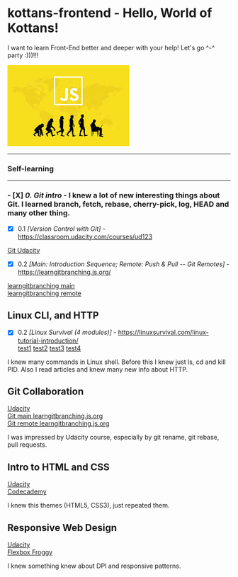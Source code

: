 # kottans-frontend - Hello, World of Kottans!

I want to learn Front-End better and deeper with your help! Let's go ^-^ party :)))!!!

![img](images/js.jpg)

---

### Self-learning

---

### - [X] _0. Git intro_ - I knew a lot of new interesting things about Git. I learned branch, fetch, rebase, cherry-pick, log, HEAD and many other thing.

- [x] 0.1 _[Version Control with Git]_ - https://classroom.udacity.com/courses/ud123

 [Git Udacity](https://github.com/TatyanaMolchanova/kottans-frontend/blob/main/images/git0-1.jpg)



- [x] 0.2 _[Main: Introduction Sequence; Remote: Push & Pull -- Git Remotes]_ - https://learngitbranching.js.org/

[learngitbranching main](https://github.com/TatyanaMolchanova/kottans-frontend/blob/main/images/git1.jpg)
      <br>
[learngitbranching remote](https://github.com/TatyanaMolchanova/kottans-frontend/blob/main/images/git2.jpg)


## Linux CLI, and HTTP

- [x] 0.2 _[Linux Survival (4 modules)]_ - https://linuxsurvival.com/linux-tutorial-introduction/
      <!-- ![img](images/linux1.jpg) -->
      <br>
      [test1](https://github.com/TatyanaMolchanova/kottans-frontend/blob/main/images/linux33.jpg)
      [test2](https://github.com/TatyanaMolchanova/kottans-frontend/blob/main/images/linux44.jpg)
      [test3](https://github.com/TatyanaMolchanova/kottans-frontend/blob/main/images/linux22.jpg)
      [test4](https://github.com/TatyanaMolchanova/kottans-frontend/blob/main/images/linux11.jpg)

I knew many commands in Linux shell. Before this I knew just ls, cd and kill PID. Also I read articles and knew many new info about HTTP.

## Git Collaboration

 [Udacity](https://github.com/TatyanaMolchanova/kottans-frontend/blob/main/task_git_collaboration/git.png)
      <br>
[Git main learngitbranching.js.org](https://github.com/TatyanaMolchanova/kottans-frontend/blob/main/task_git_collaboration/git1.jpg)
      <br>
[Git remote learngitbranching.js.org](https://github.com/TatyanaMolchanova/kottans-frontend/blob/main/task_git_collaboration/git2.jpg)

I was impressed by Udacity course, especially by git rename, git rebase, pull requests.


## Intro to HTML and CSS

 [Udacity](https://github.com/TatyanaMolchanova/kottans-frontend/blob/main/task_html_css_intro/html-css2.png)
      <br>
[Codecademy](https://github.com/TatyanaMolchanova/kottans-frontend/blob/main/task_html_css_intro/css3.png)

I knew this themes (HTML5, CSS3), just repeated them.


## Responsive Web Design

[Udacity](https://github.com/TatyanaMolchanova/kottans-frontend/blob/main/task_responsive_web_design/responsive.png)
      <br>
[Flexbox Froggy](https://github.com/TatyanaMolchanova/kottans-frontend/blob/main/task_responsive_web_design/froggy.png)

I knew something knew about DPI and responsive patterns.